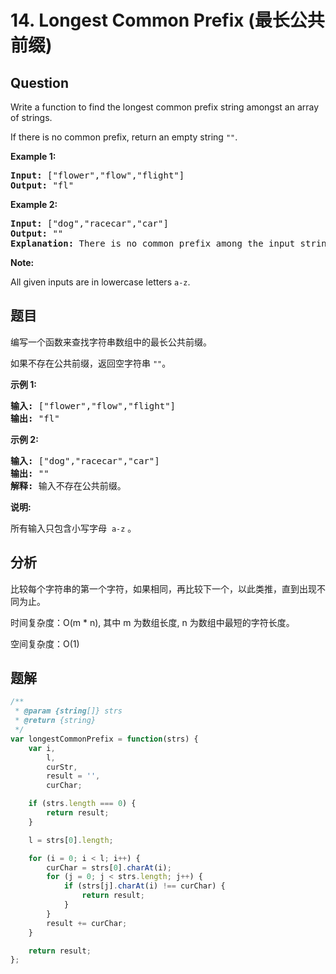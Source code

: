 # 14. Longest Common Prefix (最长公共前缀)

## Question

Write a function to find the longest common prefix string amongst an array of strings.

If there is no common prefix, return an empty string `""`.

**Example 1:**

<pre><strong>Input: </strong>["flower","flow","flight"]
<strong>Output:</strong> "fl"
</pre>

**Example 2:**

<pre><strong>Input: </strong>["dog","racecar","car"]
<strong>Output:</strong> ""
<strong>Explanation:</strong> There is no common prefix among the input strings.
</pre>

**Note:**

All given inputs are in lowercase letters `a-z`.

## 题目

编写一个函数来查找字符串数组中的最长公共前缀。

如果不存在公共前缀，返回空字符串 `""`。

**示例 1:**

<pre><strong>输入: </strong>["flower","flow","flight"]
<strong>输出:</strong> "fl"
</pre>

**示例 2:**

<pre><strong>输入: </strong>["dog","racecar","car"]
<strong>输出:</strong> ""
<strong>解释:</strong> 输入不存在公共前缀。
</pre>

**说明:**

所有输入只包含小写字母  `a-z` 。

## 分析

比较每个字符串的第一个字符，如果相同，再比较下一个，以此类推，直到出现不同为止。

时间复杂度：O(m \* n), 其中 m 为数组长度, n 为数组中最短的字符长度。

空间复杂度：O(1)

## 题解

```javascript
/**
 * @param {string[]} strs
 * @return {string}
 */
var longestCommonPrefix = function(strs) {
    var i,
        l,
        curStr,
        result = '',
        curChar;

    if (strs.length === 0) {
        return result;
    }

    l = strs[0].length;

    for (i = 0; i < l; i++) {
        curChar = strs[0].charAt(i);
        for (j = 0; j < strs.length; j++) {
            if (strs[j].charAt(i) !== curChar) {
                return result;
            }
        }
        result += curChar;
    }

    return result;
};
```

